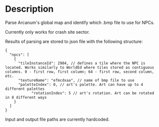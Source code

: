 # Description

Parse Arcanum's global map and identify which .bmp file to use for NPCs.

Currently only works for crash site sector.

Results of parsing are stored to json file with the following structure:

```
{
  "npcs": [
    {
      "tileInstanceId": 2984, // defines a tile where the NPC is located. Works similarly to WorldEd where tiles stored as contiguous columns. 0 - first row, first column; 64 - first row, second column, etc.
      "textureName": "efmcdxaa", // name of bmp file to use
      "paletteIndex": 0, // art's palette. Art can have up to 4 different palettes
			"rotationIndex": 5 // art's rotation. Art can be rotated in 8 different ways
    }
  ]
}
```

Input and output file paths are currently hardcoded.
